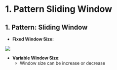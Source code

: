 # 1. Pattern Sliding Window

## 1. Pattern: Sliding Window

* **Fixed Window Size:**

![](https://946493655-files.gitbook.io/\~/files/v0/b/gitbook-legacy-files/o/assets%2F-MbBKA61iq4XbibNMK4M%2F-MbFJYLrxY5E0EXpZIUv%2F-MbFMGJDg9qCBSDxG\_Zu%2Fimage.png?alt=media\&token=ace0fdae-9285-45ac-908f-275455ecbb14)

* **Variable Window Size**:
  * Window size can be increase or decrease
